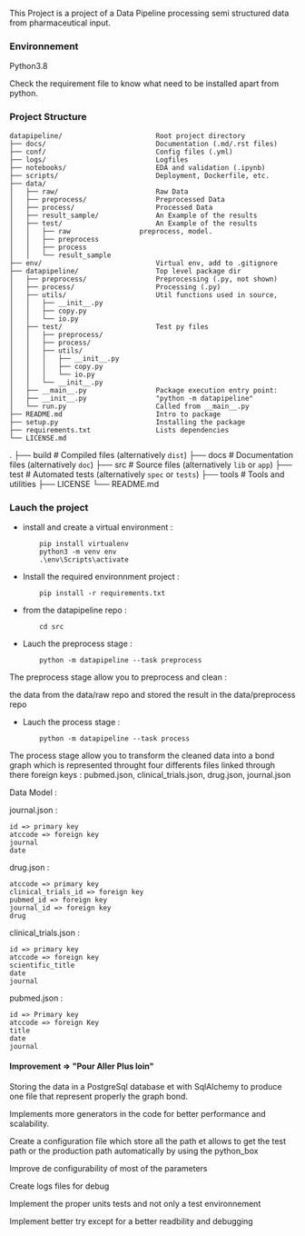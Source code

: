 This Project is a project of a Data Pipeline processing semi structured data from pharmaceutical input.


### Environnement ###
Python3.8

Check the requirement file to know what need to be installed apart from python.


### Project Structure 
```
datapipeline/						Root project directory
├── docs/                           Documentation (.md/.rst files)
├── conf/                        	Config files (.yml)
├── logs/                           Logfiles
├── notebooks/                      EDA and validation (.ipynb)
├── scripts/                        Deployment, Dockerfile, etc.
├── data/
│   ├── raw/                        Raw Data
│   ├── preprocess/                 Preprocessed Data
│   ├── process/     				Processed Data
│   ├── result_sample/     			An Example of the results
│   ├── test/     					An Example of the results
│   │   ├── raw                	preprocess, model. 
│   │   ├── preprocess
│   │   ├── process
│   │   └── result_sample
├── env/                         	Virtual env, add to .gitignore
├── datapipeline/                   Top level package dir
│   ├── preprocess/                 Preprocessing (.py, not shown)
│   ├── process/                    Processing (.py)
│   ├── utils/                      Util functions used in source,
│   │   ├── __init__.py              
│   │   ├── copy.py 					
│   │   └── io.py
│   ├── test/                     	Test py files
│   │   ├── preprocess/
│   │   ├── process/
│   │   ├── utils/
│   │   │   ├── __init__.py
│   │   │   ├── copy.py
│   │   │   └── io.py
│   │   └── __init__.py
│   ├── __main__.py                 Package execution entry point:
│   ├── __init__.py                 "python -m datapipeline"
│   └── run.py                      Called from __main__.py
├── README.md                       Intro to package
├── setup.py                        Installing the package
├── requirements.txt                Lists dependencies
└── LICENSE.md         
```
.
├── build                   # Compiled files (alternatively `dist`)
├── docs                    # Documentation files (alternatively `doc`)
├── src                     # Source files (alternatively `lib` or `app`)
├── test                    # Automated tests (alternatively `spec` or `tests`)
├── tools                   # Tools and utilities
├── LICENSE
└── README.md

### Lauch the project ###


-	install and create a virtual environment :

			pip install virtualenv
			python3 -m venv env
			.\env\Scripts\activate

-	Install the required environnment project :
	
			pip install -r requirements.txt

	

-	from the datapipeline repo :

			cd src

-	Lauch the preprocess stage :
		
			python -m datapipeline --task preprocess

The preprocess stage allow you to preprocess and clean :


 the data from the data/raw repo and stored the result in the data/preprocess repo

-	Lauch the process stage :

			python -m datapipeline --task process

The process stage allow you to transform the cleaned data into a bond graph which is represented throught four differents files linked through there foreign keys :
  pubmed.json, clinical_trials.json, drug.json, journal.json

Data Model : 

journal.json :
	
	id => primary key
 	atccode => foreign key
 	journal
 	date

drug.json :
	
	atccode => primary key
	clinical_trials_id => foreign key
	pubmed_id => foreign key
	journal_id => foreign key
	drug


clinical_trials.json : 
	
	id => primary key
	atccode => foreign key
	scientific_title
	date
	journal

pubmed.json :
	
	id => Primary key 
	atccode => foreign Key
	title
	date
	journal

#### Improvement => "Pour Aller Plus loin" ###

Storing the data in a PostgreSql database et with SqlAlchemy to produce one file that represent properly the graph bond.

Implements more generators in the code for better performance and scalability.

Create a configuration file which store all the path et allows to get the test path or the production path automatically by using the python_box

Improve de configurability of most of the parameters

Create logs files for debug

Implement the proper units tests and not only a test environnement

Implement better try except for a better readbility and debugging

